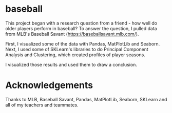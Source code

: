 # baseball

This project began with a research question from a friend - how well do older players perform in baseball? To answer the question, I pulled data from MLB's Baseball Savant (https://baseballsavant.mlb.com/).

First, I visualized some of the data with Pandas, MatPlotLib and Seaborn. Next, I used some of SKLearn's libraries to do Principal Component Analysis and Clustering, which created profiles of player seasons. 

I visualized those results and used them to draw a conclusion.

# Acknowledgements 

Thanks to MLB, Baseball Savant, Pandas, MatPlotLib, Seaborn, SKLearn and all of my teachers and teammates.
